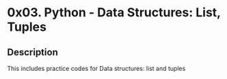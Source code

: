 # 0x03. Python - Data Structures: List, Tuples

## Description
This includes practice codes for Data structures: list and tuples
